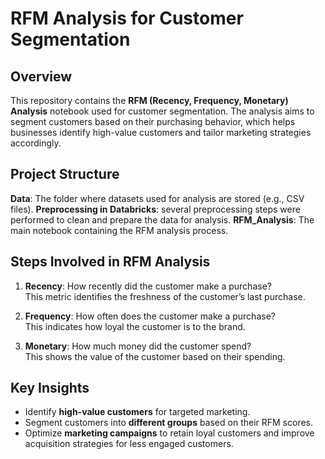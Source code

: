 # RFM Analysis for Customer Segmentation

## Overview
This repository contains the **RFM (Recency, Frequency, Monetary) Analysis** notebook used for customer segmentation. The analysis aims to segment customers based on their purchasing behavior, which helps businesses identify high-value customers and tailor marketing strategies accordingly.

## Project Structure
**Data**: The folder where datasets used for analysis are stored (e.g., CSV files).
**Preprocessing in Databricks**: several preprocessing steps were performed to clean and prepare the data for analysis.
**RFM_Analysis**: The main notebook containing the RFM analysis process.

## Steps Involved in RFM Analysis
1. **Recency**: How recently did the customer make a purchase?  
   This metric identifies the freshness of the customer’s last purchase.
   
2. **Frequency**: How often does the customer make a purchase?  
   This indicates how loyal the customer is to the brand.
   
3. **Monetary**: How much money did the customer spend?  
   This shows the value of the customer based on their spending.

## Key Insights
- Identify **high-value customers** for targeted marketing.
- Segment customers into **different groups** based on their RFM scores.
- Optimize **marketing campaigns** to retain loyal customers and improve acquisition strategies for less engaged customers.



